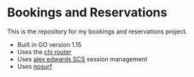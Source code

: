 # Bookings and Reservations

This is the repository for my bookings and reservations project.

- Built in GO version 1.15
- Uses the [chi router](http://github.com/go-chi/chi)
- Uses [alex edwards SCS](https://github.com/alexedwards/scs) session management
- Uses [nosurf](https://github.com/justinas/nosurf)